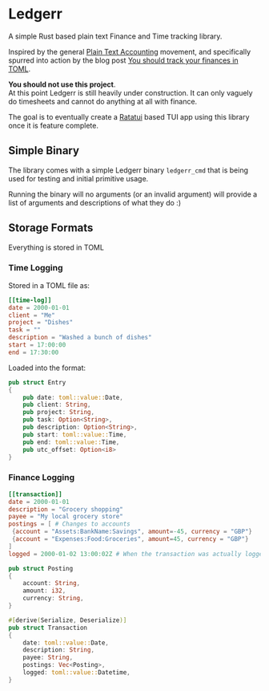 
# Ledgerr

A simple Rust based plain text Finance and Time tracking library.  

Inspired by the general [Plain Text Accounting](https://plaintextaccounting.org) movement, and specifically spurred into action by the blog post [You should track your finances in TOML](https://kmaasrud.com/blog/track-finances-in-toml.html).

**You should not use this project**.  
At this point Ledgerr is still heavily under construction.  It can only vaguely do timesheets and cannot do anything at all with finance.  

The goal is to eventually create a [Ratatui](https://ratatui.rs/) based TUI app using this library once it is feature complete.

## Simple Binary

The library comes with a simple Ledgerr binary `ledgerr_cmd` that is being used for testing and initial primitive usage.

Running the binary will no arguments (or an invalid argument) will provide a list of arguments and descriptions of what they do :)


## Storage Formats

Everything is stored in TOML

### Time Logging

Stored in a TOML file as:
```TOML
[[time-log]]
date = 2000-01-01
client = "Me"
project = "Dishes"
task = ""
description = "Washed a bunch of dishes"
start = 17:00:00
end = 17:30:00	
```

Loaded into the format:
```rust
pub struct Entry
{
	pub date: toml::value::Date,
	pub client: String,
	pub project: String,
	pub task: Option<String>,
	pub description: Option<String>,
	pub start: toml::value::Time,
	pub end: toml::value::Time,
	pub utc_offset: Option<i8>
}
```

### Finance Logging

```TOML
[[transaction]]
date = 2000-01-01
description = "Grocery shopping"
payee = "My local grocery store"
postings = [ # Changes to accounts
 {account = "Assets:BankName:Savings", amount=-45, currency = "GBP"}
 {account = "Expenses:Food:Groceries", amount=45, currency = "GBP"}
]
logged = 2000-01-02 13:00:02Z # When the transaction was actually logged (in UTC +0)
```

```rust
pub struct Posting
{
	account: String,
	amount: i32,
	currency: String,
}

#[derive(Serialize, Deserialize)]
pub struct Transaction
{
	date: toml::value::Date,
	description: String,
	payee: String,
	postings: Vec<Posting>,
	logged: toml::value::Datetime,
}
```
